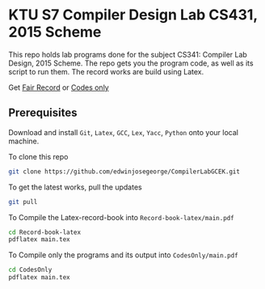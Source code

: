  # KTU S7 Compiler Design Lab CS431, 2015 Scheme

 This repo holds lab programs done for the subject CS341: Compiler Lab Design, 2015 Scheme. The repo gets you the program code, as well as its script to run them. The record works are build using Latex.

Get [Fair Record](https://drive.google.com/file/d/1tDOkWYAf9zSSnIj4QlJ__TO7mgFm6vI3/view?usp=sharing) or [Codes only](https://drive.google.com/file/d/1x8-Bme7CvpcJnw7dFVk2XKayl8rr_WHi/view?usp=sharing)

 ## Prerequisites
 Download and install `Git`, `Latex`, `GCC`, `Lex`, `Yacc`, `Python` onto your local machine.

 To clone this repo
 ```bash
 git clone https://github.com/edwinjosegeorge/CompilerLabGCEK.git
 ```

 To get the latest works, pull the updates
 ```bash
 git pull
 ```

 To Compile the Latex-record-book into `Record-book-latex/main.pdf`
 ```bash
 cd Record-book-latex
 pdflatex main.tex
 ```

 To Compile only the programs and its output into `CodesOnly/main.pdf`
 ```bash
 cd CodesOnly
 pdflatex main.tex
 ```
